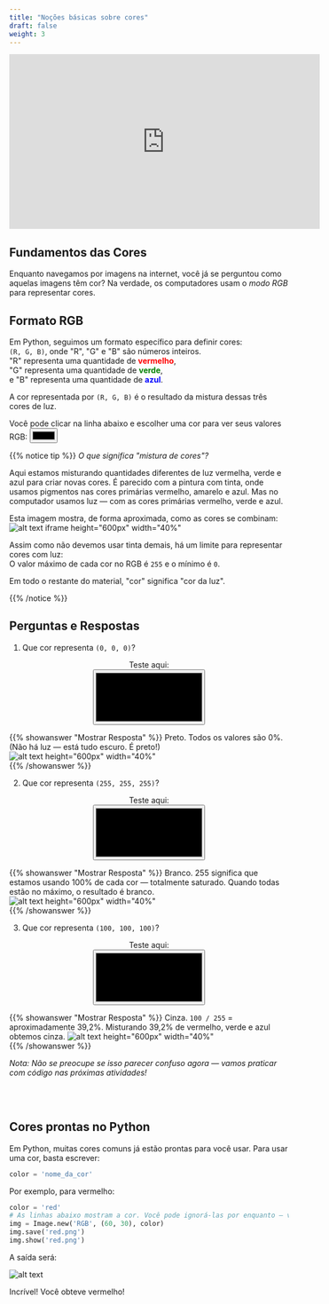 ```yaml
---
title: "Noções básicas sobre cores"
draft: false
weight: 3
---
```


<iframe width="560" height="315" src="https://www.youtube.com/embed/-ior2GcSYa4" frameborder="0" allow="accelerometer; autoplay; encrypted-media; gyroscope; picture-in-picture" allowfullscreen></iframe>

## Fundamentos das Cores

Enquanto navegamos por imagens na internet, você já se perguntou como aquelas imagens têm cor? Na verdade, os computadores usam o *modo RGB* para representar cores.

## Formato RGB

Em Python, seguimos um formato específico para definir cores:  
`(R, G, B)`, onde "R", "G" e "B" são números inteiros.  
"R" representa uma quantidade de <span style="color:red; font-weight:bold">vermelho</span>,  
"G" representa uma quantidade de <span style="color:green; font-weight:bold">verde</span>,  
e "B" representa uma quantidade de <span style="color:blue; font-weight:bold">azul</span>.

A cor representada por `(R, G, B)` é o resultado da mistura dessas três cores de luz.

<!-- Para acessibilidade, use este label HTML -->
<label for="colorpicker">Você pode clicar na linha abaixo e escolher uma cor para ver seus valores RGB:</label>
<input type="color" id="colorpicker">

{{% notice tip %}}
*O que significa "mistura de cores"?*

Aqui estamos misturando quantidades diferentes de luz vermelha, verde e azul para criar novas cores. É parecido com a pintura com tinta, onde usamos pigmentos nas cores primárias vermelho, amarelo e azul. Mas no computador usamos luz — com as cores primárias vermelho, verde e azul.

Esta imagem mostra, de forma aproximada, como as cores se combinam:  
![alt text iframe height="600px" width="40%"](../../media/colors.svg.png "representação de mistura de cores")

Assim como não devemos usar tinta demais, há um limite para representar cores com luz:  
O valor máximo de cada cor no RGB é `255` e o mínimo é `0`.

Em todo o restante do material, "cor" significa "cor da luz".

{{% /notice %}}

## Perguntas e Respostas

1. Que cor representa `(0, 0, 0)`?

<center>
<label for="colorpickerQ1">Teste aqui:</label> </br>
<input type="color" id="colorpickerQ1" style="display:inline-block;width:40%;height:100px;">
</center>

{{% showanswer "Mostrar Resposta" %}}
Preto. Todos os valores são 0%. (Não há luz — está tudo escuro. É preto!)
![alt text height="600px" width="40%"](../../media/black.png "preto")
</br>
{{% /showanswer %}}

2. Que cor representa `(255, 255, 255)`?

<center>
<label for="colorpickerQ2">Teste aqui:</label> </br>
<input type="color" id="colorpickerQ2" style="display:inline-block;width:40%;height:100px;">
</center>

{{% showanswer "Mostrar Resposta" %}}
Branco. 255 significa que estamos usando 100% de cada cor — totalmente saturado. Quando todas estão no máximo, o resultado é branco.
![alt text height="600px" width="40%"](../../media/white.png "branco")
</br>
{{% /showanswer %}}

3. Que cor representa `(100, 100, 100)`?

<center>
<label for="colorpickerQ3">Teste aqui:</label> </br>
<input type="color" id="colorpickerQ3" style="display:inline-block;width:40%;height:100px;">
</center>

{{% showanswer "Mostrar Resposta" %}}
Cinza. `100 / 255` = aproximadamente 39,2%. Misturando 39,2% de vermelho, verde e azul obtemos cinza.
![alt text height="600px" width="40%"](../../media/grey.png "cinza")
</br>
{{% /showanswer %}}

*Nota: Não se preocupe se isso parecer confuso agora — vamos praticar com código nas próximas atividades!*

<br/><br/>

## Cores prontas no Python

Em Python, muitas cores comuns já estão prontas para você usar. Para usar uma cor, basta escrever:

```python
color = 'nome_da_cor'
```

Por exemplo, para vermelho:

```python
color = 'red'
# As linhas abaixo mostram a cor. Você pode ignorá-las por enquanto — vamos explicá-las na próxima página!
img = Image.new('RGB', (60, 30), color)
img.save('red.png')
img.show('red.png')
```

A saída será:

![alt text](../../media/whileloopbefore.png "vermelho")

Incrível! Você obteve vermelho!
